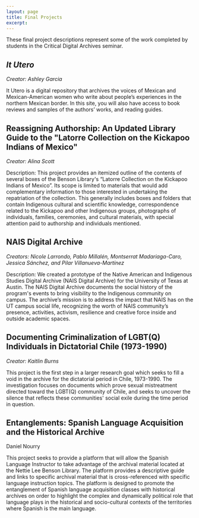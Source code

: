 ```yaml
---
layout: page
title: Final Projects
excerpt: 
---  
```


These final project descriptions represent some of the work completed by students in the Critical Digital Archives seminar. 

## *It Utero*
*Creator: Ashley Garcia*

It Utero is a digital repository that archives the voices of Mexican and Mexican-American women who write about people’s experiences in the northern Mexican border. In this site, you will also have access to book reviews and samples of the authors’ works, and reading guides.


## Reassigning Authorship: An Updated Library Guide to the "Latorre Collection on the Kickapoo Indians of Mexico"
*Creator: Alina Scott*

Description: This project provides an itemized outline of the contents of several boxes of the Benson Library's “Latorre Collection on the Kickapoo Indians of Mexico”. Its scope is limited to materials that would add complementary information to those interested in undertaking the repatriation of the collection. This generally includes boxes and folders that contain Indigenous cultural and scientific knowledge, correspondence related to the Kickapoo and other Indigenous groups, photographs of individuals, families, ceremonies, and cultural materials, with special attention paid to authorship and individuals mentioned.

## NAIS Digital Archive
*Creators: Nicole Larrondo, Pablo Millalén, Montserrat Madariaga-Caro, Jessica Sánchez, and Pilar Villanueva-Martínez*

Description: We created a prototype of the Native American and Indigenous Studies Digital Archive (NAIS Digital Archive) for the University of Texas at Austin. The NAIS Digital Archive documents the social history of the program's events to bring visibility to the Indigenous community on campus. The archive’s mission is to address the impact that NAIS has on the UT campus social life, recognizing the worth of NAIS community’s presence, activities, activism, resilience and creative force inside and outside academic spaces.

## Documenting Criminalization of LGBT(Q) Individuals in Dictatorial Chile (1973-1990) 
*Creator: Kaitlin Burns*

This project is the first step in a larger research goal which seeks to fill a void in the archive for the dictatorial period in Chile, 1973-1990. The investigation focuses on documents which prove sexual mistreatment directed toward the LGBT(Q) community of Chile, and seeks to uncover the silence that reflects these communities' social exile during the time period in question. 

## Entanglements: Spanish Language Acquisition and the Historical Archive
Daniel Nourry 

This project seeks to provide a platform that will allow the Spanish Language Instructor to take advantage of the archival material located at the Nettie Lee Benson Library. The platform provides a descriptive guide and links to specific archival material that is cross-referenced with specific language instruction topics. The platform is designed to promote the entanglement of Spanish language acquisition classes with historical archives on order to highlight the complex and dynamically political role that language plays in the historical and socio-cultural contexts of the territories where Spanish is the main language.
